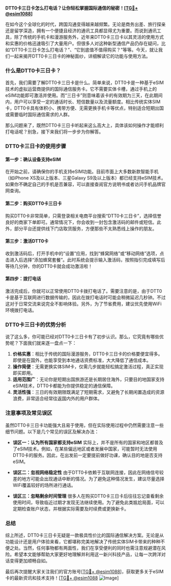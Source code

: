 **DTT0卡三日卡怎么打电话？让你轻松掌握国际通信的秘密！[[TG💪+ @esim1088](https://t.me/s/esim1088)]**

在如今这个全球化的时代，跨国沟通变得越来越频繁。无论是商务出差、旅行探亲还是留学深造，拥有一个便捷且经济的通讯工具都显得尤为重要。而说到通讯工具，除了传统的手机卡和漫游服务外，近年来DTT0卡三日卡以其灵活的使用方式和实惠的价格迅速吸引了大量用户。但很多人对这种新型通信产品仍存在疑问，比如“DTT0卡三日卡怎么打电话？”、“它到底值不值得购买？”等等。今天，就让我们一起来揭开DTT0卡三日卡的神秘面纱，详细解读它的功能与使用方法。

### 什么是DTT0卡三日卡？

首先，我们需要了解DTT0卡三日卡是什么。简单来说，DTT0卡是一种基于eSIM技术的虚拟运营商提供的国际通信服务卡。它不需要实体卡槽，通过手机上的eSIM功能即可激活并使用。而“三日卡”则意味着该卡的有效期为三天，在此期间内，用户可以享受一定的通话时长、短信数量以及流量额度。相比传统实体SIM卡，DTT0卡具有体积小、携带方便、无需更换手机卡等优点，特别适合短期出国或需要临时国际通信需求的人群。

那么问题来了，既然DTT0卡三日卡听起来这么高大上，具体该如何操作才能顺利打电话呢？别急，接下来我们将一步步为你解答。

### DTT0卡三日卡的使用步骤

#### 第一步：确认设备支持eSIM
在开始之前，请确保你的手机支持eSIM功能。目前市面上大多数新款智能手机（如iPhone XS及以上版本、三星Galaxy S9及以上版本）都已经支持eSIM技术。如果你不确定自己的手机是否兼容，可以直接查阅官方说明书或者访问手机品牌官网查询。

#### 第二步：购买DTT0卡三日卡
购买DTT0卡非常简单，只需登录相关电商平台搜索“DTT0卡三日卡”，选择信誉良好的商家下单即可。通常情况下，你会收到一封包含激活码的邮件或短信。此外，部分平台还提供线下门店取货服务，方便那些不太熟悉线上操作的朋友。

#### 第三步：激活DTT0卡
收到激活码后，打开手机中的“设置”应用，找到“蜂窝网络”或“移动网络”选项，点击进入后选择“添加蜂窝套餐”。此时系统会提示输入激活码，按照指引完成填写后等待几分钟，你的DTT0卡就会成功激活啦！

#### 第四步：拨打电话
激活完成后，你就可以正常使用DTT0卡拨打电话了。需要注意的是，由于DTT0卡是基于互联网进行数据传输的，因此在拨打电话时可能会稍微延迟几秒钟。不过这对于日常交流来说完全不影响体验。另外，为了节省费用，建议优先使用WiFi环境拨打电话。

### DTT0卡三日卡的优势分析

说了这么多，你可能已经对DTT0卡三日卡有了初步认识。那么，它究竟有哪些优势呢？下面我们就来逐一盘点一下：

1. **价格实惠**：相比于传统的国际漫游服务，DTT0卡三日卡的价格要便宜得多。即使是在国外，也能享受到本地通话资费标准，大大降低了通信成本。
2. **操作简便**：无需更换实体SIM卡，仅需几步就能轻松搞定激活过程，真正实现即买即用。
3. **适用范围广**：无论你是短期出国旅游还是长期居住海外，只要目的地国家支持eSIM技术，DTT0卡都能为你提供稳定的通信保障。
4. **灵活性强**：三日的有效期限既满足了短期需求，又避免了长期闲置造成的资源浪费，非常适合经常往返国内外的用户群体。

### 注意事项及常见误区

虽然DTT0卡三日卡功能强大且易于使用，但在实际使用过程中仍然需要注意一些细节问题。以下是几个常见的误区及解决办法：

- **误区一：认为所有国家都支持eSIM**
  实际上，并不是所有的国家和地区都普及了eSIM技术。例如，在某些偏远地区或者发展中国家，可能暂时无法使用DTT0卡的服务。因此，在出发前一定要提前做好功课，确认目的地是否支持eSIM。
  
- **误区二：忽视网络稳定性**
  由于DTT0卡依赖于互联网连接，因此在网络信号较差的地方可能会出现通话中断的情况。为了避免这种情况发生，建议尽量选择WiFi覆盖较好的场所进行通话。

- **误区三：忽略剩余时间管理**
  很多人在购买DTT0卡三日卡后往往忘记查看剩余使用时间，导致临近过期才发现无法继续使用。为了避免此类尴尬局面，可以定期检查账户状态，并根据实际需要及时续费或更换新卡。

### 总结

综上所述，DTT0卡三日卡无疑是一款极具性价比的国际通信解决方案。无论是从功能设计还是用户体验来看，它都堪称完美地解决了传统实体SIM卡带来的种种不便之处。当然，任何事物都有两面性，我们在享受便利的同时也需注意规避潜在风险。希望本文能够帮助大家更好地理解并利用这一新兴科技产品，让每一次跨洋对话变得更加顺畅自如。

最后再次提醒大家关注我们的官方账号[[TG💪+ @esim1088](https://t.me/s/esim1088)]，获取更多关于eSIM卡的最新资讯和技术支持！[[TG💪+ @esim1088](https://t.me/s/esim1088) ![Image](https://i.postimg.cc/4NQfJmqS/Snipaste-2025-05-13-00-14-12.png)]